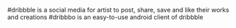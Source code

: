 #dribbble is a social media for artist to post, share, save and like their works and creations
#dribbbo is an easy-to-use android client of dribbble
